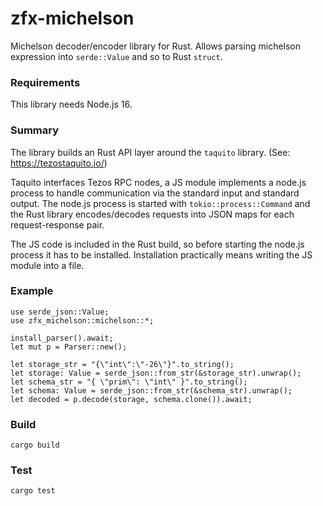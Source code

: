 # zfx-michelson

Michelson decoder/encoder library for Rust. Allows parsing michelson expression into `serde::Value` and so to Rust `struct`.

### Requirements

This library needs Node.js 16.

### Summary

The library builds an Rust API layer around the `taquito` library. (See: https://tezostaquito.io/)

Taquito interfaces Tezos RPC nodes, a JS module implements a node.js process to handle communication via the standard input and standard output. The node.js process is started with `tokio::process::Command` and the Rust library encodes/decodes requests into JSON maps for each request-response pair.

The JS code is included in the Rust build, so before starting the node.js process it has to be installed. Installation practically means writing the JS module into a file.

### Example

```text
use serde_json::Value;
use zfx_michelson::michelson::*;

install_parser().await;
let mut p = Parser::new();

let storage_str = "{\"int\":\"-26\"}".to_string();
let storage: Value = serde_json::from_str(&storage_str).unwrap();
let schema_str = "{ \"prim\": \"int\" }".to_string();
let schema: Value = serde_json::from_str(&schema_str).unwrap();
let decoded = p.decode(storage, schema.clone()).await;

```

### Build

`cargo build`

### Test

`cargo test`
